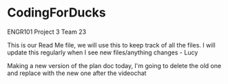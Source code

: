 # CodingForDucks
ENGR101 Project 3 Team 23

This is our Read Me file, we will use this to keep track of all the files. I will update this regularly when I see new files/anything changes - Lucy

Making a new version of the plan doc today, I'm going to delete the old one and replace with the new one after the videochat
